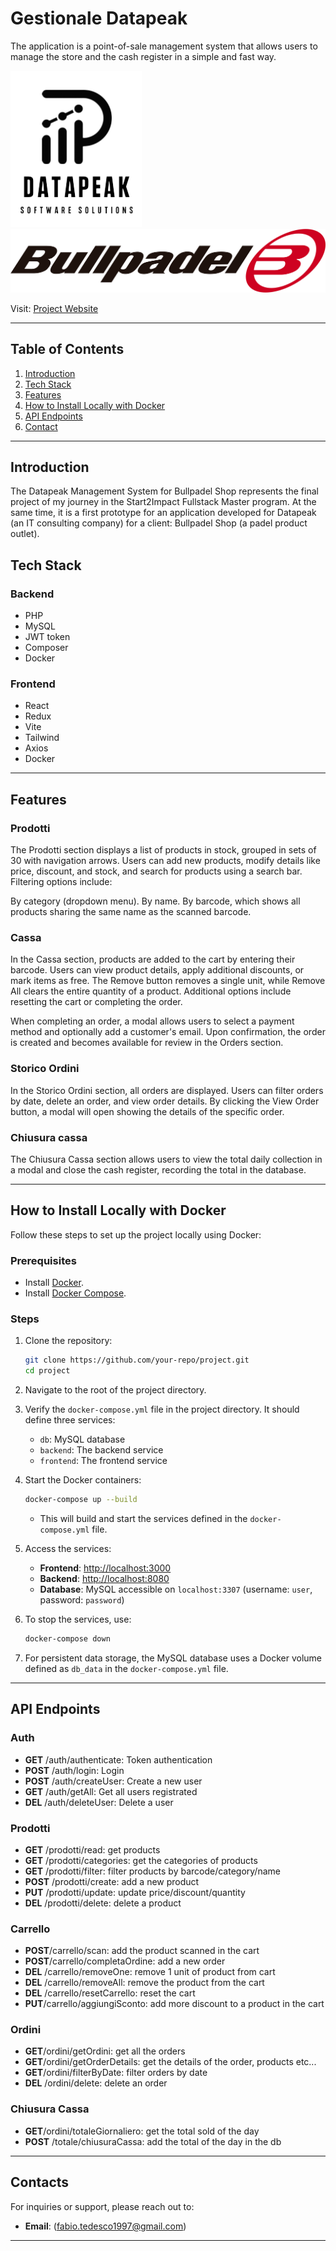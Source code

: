 # Gestionale Datapeak

The application is a point-of-sale management system that allows users to manage the store and the cash register in a simple and fast way.

![Datapeak Logo](FE/src/assets/datapeak.png)
![Project Logo](FE/src/assets/log_bullpadel.png)

Visit: [Project Website](https://gestionaledatapeak.up.railway.app)

---

## Table of Contents

1. [Introduction](#introduction)
2. [Tech Stack](#tech-stack)
3. [Features](#features)
4. [How to Install Locally with Docker](#how-to-install-locally-with-docker)
5. [API Endpoints](#api-endpoints)
6. [Contact](#contact)

---

## Introduction

The Datapeak Management System for Bullpadel Shop represents the final project of my journey in the Start2Impact Fullstack Master program.
At the same time, it is a first prototype for an application developed for Datapeak (an IT consulting company) for a client: Bullpadel Shop (a padel product outlet).

## Tech Stack

### Backend

- PHP
- MySQL
- JWT token
- Composer
- Docker

### Frontend

- React
- Redux
- Vite
- Tailwind
- Axios
- Docker

---

## Features

### Prodotti

The Prodotti section displays a list of products in stock, grouped in sets of 30 with navigation arrows. Users can add new products, modify details like price, discount, and stock, and search for products using a search bar. Filtering options include:

By category (dropdown menu).
By name.
By barcode, which shows all products sharing the same name as the scanned barcode.

### Cassa

In the Cassa section, products are added to the cart by entering their barcode. Users can view product details, apply additional discounts, or mark items as free. The Remove button removes a single unit, while Remove All clears the entire quantity of a product. Additional options include resetting the cart or completing the order.

When completing an order, a modal allows users to select a payment method and optionally add a customer's email. Upon confirmation, the order is created and becomes available for review in the Orders section.

### Storico Ordini

In the Storico Ordini section, all orders are displayed.
Users can filter orders by date, delete an order, and view order details. By clicking the View Order button, a modal will open showing the details of the specific order.

### Chiusura cassa

The Chiusura Cassa section allows users to view the total daily collection in a modal and close the cash register, recording the total in the database.

---

## How to Install Locally with Docker

Follow these steps to set up the project locally using Docker:

### Prerequisites

- Install [Docker](https://docs.docker.com/get-docker/).
- Install [Docker Compose](https://docs.docker.com/compose/install/).

### Steps

1. Clone the repository:

   ```bash
   git clone https://github.com/your-repo/project.git
   cd project
   ```

2. Navigate to the root of the project directory.

3. Verify the `docker-compose.yml` file in the project directory. It should define three services:

   - `db`: MySQL database
   - `backend`: The backend service
   - `frontend`: The frontend service

4. Start the Docker containers:

   ```bash
   docker-compose up --build
   ```

   - This will build and start the services defined in the `docker-compose.yml` file.

5. Access the services:

   - **Frontend**: [http://localhost:3000](http://localhost:3000)
   - **Backend**: [http://localhost:8080](http://localhost:8080)
   - **Database**: MySQL accessible on `localhost:3307` (username: `user`, password: `password`)

6. To stop the services, use:

   ```bash
   docker-compose down
   ```

7. For persistent data storage, the MySQL database uses a Docker volume defined as `db_data` in the `docker-compose.yml` file.

---

## API Endpoints

### Auth

- **GET** /auth/authenticate: Token authentication
- **POST** /auth/login: Login
- **POST** /auth/createUser: Create a new user
- **GET** /auth/getAll: Get all users registrated
- **DEL** /auth/deleteUser: Delete a user

### Prodotti

- **GET** /prodotti/read: get products
- **GET** /prodotti/categories: get the categories of products
- **GET** /prodotti/filter: filter products by barcode/category/name
- **POST** /prodotti/create: add a new product
- **PUT** /prodotti/update: update price/discount/quantity
- **DEL** /prodotti/delete: delete a product

### Carrello

- **POST**/carrello/scan: add the product scanned in the cart
- **POST**/carrello/completaOrdine: add a new order
- **DEL** /carrello/removeOne: remove 1 unit of product from cart
- **DEL** /carrello/removeAll: remove the product from the cart
- **DEL** /carrello/resetCarrello: reset the cart
- **PUT**/carrello/aggiungiSconto: add more discount to a product in the cart

### Ordini

- **GET**/ordini/getOrdini: get all the orders
- **GET**/ordini/getOrderDetails: get the details of the order, products etc...
- **GET**/ordini/filterByDate: filter orders by date
- **DEL** /ordini/delete: delete an order

### Chiusura Cassa

- **GET**/ordini/totaleGiornaliero: get the total sold of the day
- **POST** /totale/chiusuraCassa: add the total of the day in the db

---

## Contacts

For inquiries or support, please reach out to:

- **Email**: (fabio.tedesco1997@gmail.com)

---
